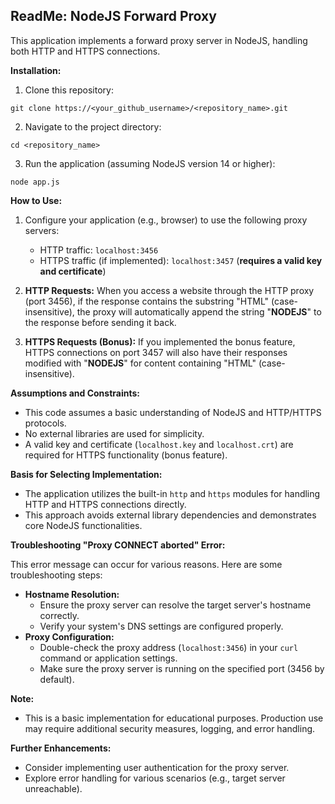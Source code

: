 ## ReadMe: NodeJS Forward Proxy

This application implements a forward proxy server in NodeJS, handling both HTTP and HTTPS connections.

**Installation:**

1. Clone this repository:

```
git clone https://<your_github_username>/<repository_name>.git
```

2. Navigate to the project directory:

```
cd <repository_name>
```

3. Run the application (assuming NodeJS version 14 or higher):

```
node app.js
```

**How to Use:**

1. Configure your application (e.g., browser) to use the following proxy servers:
    * HTTP traffic: `localhost:3456`
    * HTTPS traffic (if implemented): `localhost:3457` (**requires a valid key and certificate**)

2. **HTTP Requests:** When you access a website through the HTTP proxy (port 3456), if the response contains the substring "HTML" (case-insensitive), the proxy will automatically append the string "**NODEJS**" to the response before sending it back.

3. **HTTPS Requests (Bonus):** If you implemented the bonus feature, HTTPS connections on port 3457 will also have their responses modified with "**NODEJS**" for content containing "HTML" (case-insensitive).

**Assumptions and Constraints:**

* This code assumes a basic understanding of NodeJS and HTTP/HTTPS protocols.
* No external libraries are used for simplicity. 
* A valid key and certificate (`localhost.key` and `localhost.crt`) are required for HTTPS functionality (bonus feature).

**Basis for Selecting Implementation:**

* The application utilizes the built-in `http` and `https` modules for handling HTTP and HTTPS connections directly.
* This approach avoids external library dependencies and demonstrates core NodeJS functionalities.

**Troubleshooting "Proxy CONNECT aborted" Error:**

This error message can occur for various reasons. Here are some troubleshooting steps:

  * **Hostname Resolution:**
    * Ensure the proxy server can resolve the target server's hostname correctly.
    * Verify your system's DNS settings are configured properly.
  * **Proxy Configuration:**
    * Double-check the proxy address (`localhost:3456`) in your `curl` command or application settings.
    * Make sure the proxy server is running on the specified port (3456 by default).

**Note:**

* This is a basic implementation for educational purposes. Production use may require additional security measures, logging, and error handling.

**Further Enhancements:**

* Consider implementing user authentication for the proxy server.
* Explore error handling for various scenarios (e.g., target server unreachable).